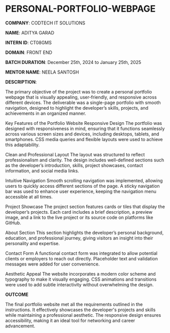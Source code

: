 # PERSONAL-PORTFOLIO-WEBPAGE

**COMPANY**: CODTECH IT SOLUTIONS

**NAME**: ADITYA GARAD

**INTERN ID**: CT08GMS

**DOMAIN**: FRONT END

**BATCH DURATION**: December 25th, 2024 to January 25th, 2025

**MENTOR NAME**: NEELA SANTOSH

**DESCRIPTION**: 

The primary objective of the project was to create a personal portfolio webpage that is visually appealing, user-friendly, and responsive across different devices. The deliverable was a single-page portfolio with smooth navigation, designed to highlight the developer’s skills, projects, and achievements in an organized manner.

Key Features of the Portfolio Website
Responsive Design
The portfolio was designed with responsiveness in mind, ensuring that it functions seamlessly across various screen sizes and devices, including desktops, tablets, and smartphones. CSS media queries and flexible layouts were used to achieve this adaptability.

Clean and Professional Layout
The layout was structured to reflect professionalism and clarity. The design includes well-defined sections such as the developer’s introduction, skills, project showcases, contact information, and social media links.

Intuitive Navigation
Smooth scrolling navigation was implemented, allowing users to quickly access different sections of the page. A sticky navigation bar was used to enhance user experience, keeping the navigation menu accessible at all times.

Project Showcase
The project section features cards or tiles that display the developer’s projects. Each card includes a brief description, a preview image, and a link to the live project or its source code on platforms like GitHub.

About Section
This section highlights the developer’s personal background, education, and professional journey, giving visitors an insight into their personality and expertise.

Contact Form
A functional contact form was integrated to allow potential clients or employers to reach out directly. Placeholder text and validation messages were added for user convenience.

Aesthetic Appeal
The website incorporates a modern color scheme and typography to make it visually engaging. CSS animations and transitions were used to add subtle interactivity without overwhelming the design.

**OUTCOME**

The final portfolio website met all the requirements outlined in the instructions. It effectively showcases the developer's projects and skills while maintaining a professional aesthetic. The responsive design ensures accessibility, making it an ideal tool for networking and career advancement.
